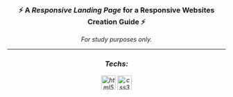 <h3 align="center">⚡ A <i><b>Responsive Landing Page</i></b> for a Responsive Websites Creation Guide ⚡</h3>
<p align="center"><i>For study purposes only.<i></p>

<hr>
<div align="center">
<h3>Techs:</h3>
	<img src="https://cdn.jsdelivr.net/gh/devicons/devicon/icons/html5/html5-original.svg" alt="html5" width="33"/>
	<img src="https://cdn.jsdelivr.net/gh/devicons/devicon/icons/css3/css3-original.svg" alt="css3" width="33"/>
</div>
